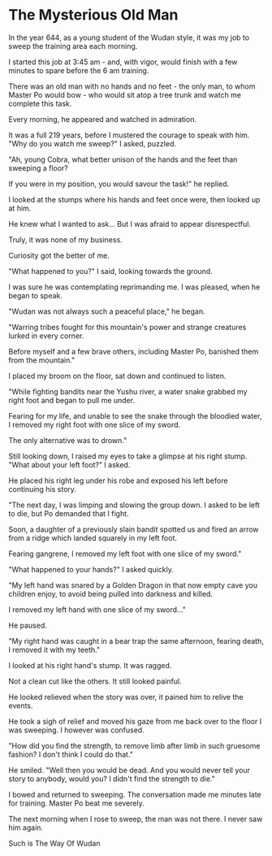 # The Mysterious Old Man

In the year 644, as a young student of the Wudan style, it was my job to sweep the training area each morning.

I started this job at 3:45 am - and, with vigor, would finish with a few minutes to spare before the 6 am training.

There was an old man with no hands and no feet - the only man, to whom Master Po would bow - who would sit atop a tree trunk and watch me complete this task.

Every morning, he appeared and watched in admiration.

It was a full 219 years, before I mustered the courage to speak with him. "Why do you watch me sweep?" I asked, puzzled.

"Ah, young Cobra, what better unison of the hands and the feet than sweeping a floor?&#x20;

If you were in my position, you would savour the task!" he replied.

I looked at the stumps where his hands and feet once were, then looked up at him.&#x20;

He knew what I wanted to ask... But I was afraid to appear disrespectful.

Truly, it was none of my business.&#x20;

Curiosity got the better of me.&#x20;

"What happened to you?" I said, looking towards the ground.

I was sure he was contemplating reprimanding me. I was pleased, when he began to speak.

"Wudan was not always such a peaceful place," he began.

"Warring tribes fought for this mountain's power and strange creatures lurked in every corner.

Before myself and a few brave others, including Master Po, banished them from the mountain."

I placed my broom on the floor, sat down and continued to listen.

"While fighting bandits near the Yushu river, a water snake grabbed my right foot and began to pull me under.

Fearing for my life, and unable to see the snake through the bloodied water, I removed my right foot with one slice of my sword.

The only alternative was to drown."

Still looking down, I raised my eyes to take a glimpse at his right stump. "What about your left foot?" I asked.

He placed his right leg under his robe and exposed his left before continuing his story.‍

"The next day, I was limping and slowing the group down. I asked to be left to die, but Po demanded that I fight.

Soon, a daughter of a previously slain bandit spotted us and fired an arrow from a ridge which landed squarely in my left foot.

Fearing gangrene, I removed my left foot with one slice of my sword."

"What happened to your hands?" I asked quickly.‍

"My left hand was snared by a Golden Dragon in that now empty cave you children enjoy, to avoid being pulled into darkness and killed.&#x20;

I removed my left hand with one slice of my sword..."

He paused.&#x20;

"My right hand was caught in a bear trap the same afternoon, fearing death, I removed it with my teeth."

I looked at his right hand's stump. It was ragged.&#x20;

Not a clean cut like the others. It still looked painful.&#x20;

He looked relieved when the story was over, it pained him to relive the events.

He took a sigh of relief and moved his gaze from me back over to the floor I was sweeping. I however was confused.

"How did you find the strength, to remove limb after limb in such gruesome fashion? I don't think I could do that."

He smiled. "Well then you would be dead. And you would never tell your story to anybody, would you? I didn't find the strength to die."

I bowed and returned to sweeping. The conversation made me minutes late for training. Master Po beat me severely.

The next morning when I rose to sweep, the man was not there. I never saw him again.

&#x20;

Such is The Way Of Wudan
